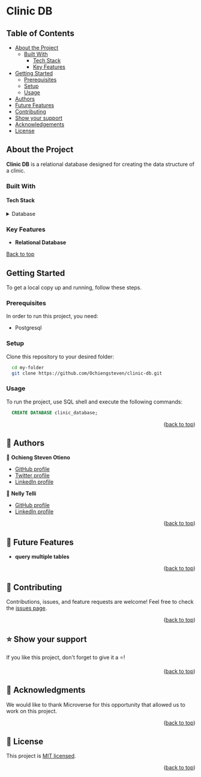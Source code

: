 <a name="readme-top"></a>
# Clinic DB

## Table of Contents
- [About the Project](#about-project)
  - [Built With](#built-with)
    - [Tech Stack](#tech-stack)
    - [Key Features](#key-features)
- [Getting Started](#getting-started)
  - [Prerequisites](#prerequisites)
  - [Setup](#setup)
  - [Usage](#usage)
- [Authors](#authors)
- [Future Features](#future-features)
- [Contributing](#contributing)
- [Show your support](#support)
- [Acknowledgements](#acknowledgements)
- [License](#license)

## About the Project <a name="about-project"></a>

**Clinic DB** is a relational database designed for creating the data structure of a clinic.

### Built With <a name="built-with"></a>

#### Tech Stack <a name="tech-stack"></a>

<details>
<summary>Database</summary>
<ul>
  <li>[PostgreSQL](https://www.postgresql.org/)</li>
</ul>
</details>

### Key Features <a name="key-features"></a>

- **Relational Database**

[Back to top](#readme-top)

## Getting Started <a name="getting-started"></a>

To get a local copy up and running, follow these steps.

### Prerequisites <a name="prerequisites"></a>

In order to run this project, you need:

- Postgresql

### Setup <a name="setup"></a>

Clone this repository to your desired folder:
```sh
  cd my-folder
  git clone https://github.com/Ochiengsteven/clinic-db.git
```

### Usage

To run the project, use SQL shell and execute the following commands:

```sql
  CREATE DATABASE clinic_database;
```

<p align="right">(<a href="#readme-top">back to top</a>)</p>

<!-- AUTHORS -->

## 👥 Authors <a name="authors"></a>

👤 **Ochieng Steven Otieno**

- [GitHub profile](https://github.com/Ochiengsteven)
- [Twitter profile](https://twitter.com/legringo_madd)
- [LinkedIn profile](https://www.linkedin.com/in/steven-ochieng-a43125179/)

👤 **Nelly Telli**

- [GitHub profile](https://github.com/lily4178993)
- [LinkedIn profile](https://www.linkedin.com/in/nellytelli)

<p align="right">(<a href="#readme-top">back to top</a>)</p>

<!-- FUTURE FEATURES -->

## 🔭 Future Features <a name="future-features"></a>

- **query multiple tables**

<p align="right">(<a href="#readme-top">back to top</a>)</p>

<!-- CONTRIBUTING -->

## 🤝 Contributing <a name="contributing"></a>

Contributions, issues, and feature requests are welcome! Feel free to check the [issues page](https://github.com/Ochiengsteven/clinic-db/issues).

<p align="right">(<a href="#readme-top">back to top</a>)</p>

<!-- SUPPORT -->

## ⭐️ Show your support <a name="support"></a>

If you like this project, don't forget to give it a ⭐️!

<p align="right">(<a href="#readme-top">back to top</a>)</p>

<!-- ACKNOWLEDGEMENTS -->

## 🙏 Acknowledgments <a name="acknowledgements"></a>

We would like to thank Microverse for this opportunity that allowed us to work on this project.

<p align="right">(<a href="#readme-top">back to top</a>)</p>


<!-- LICENSE -->

## 📝 License <a name="license"></a>

This project is [MIT licensed](./LICENSE).

<p align="right">(<a href="#readme-top">back to top</a>)</p>
